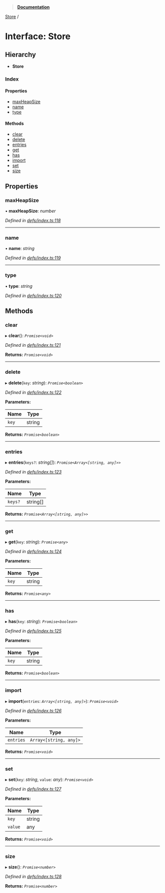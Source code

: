 > **[Documentation](../README.md)**

[Store](store.md) /

# Interface: Store

## Hierarchy

* **Store**

### Index

#### Properties

* [maxHeapSize](store.md#maxheapsize)
* [name](store.md#name)
* [type](store.md#type)

#### Methods

* [clear](store.md#clear)
* [delete](store.md#delete)
* [entries](store.md#entries)
* [get](store.md#get)
* [has](store.md#has)
* [import](store.md#import)
* [set](store.md#set)
* [size](store.md#size)

## Properties

###  maxHeapSize

• **maxHeapSize**: *number*

*Defined in [defs/index.ts:118](https://github.com/badbatch/cachemap/blob/f0089aa/packages/core/src/defs/index.ts#L118)*

___

###  name

• **name**: *string*

*Defined in [defs/index.ts:119](https://github.com/badbatch/cachemap/blob/f0089aa/packages/core/src/defs/index.ts#L119)*

___

###  type

• **type**: *string*

*Defined in [defs/index.ts:120](https://github.com/badbatch/cachemap/blob/f0089aa/packages/core/src/defs/index.ts#L120)*

## Methods

###  clear

▸ **clear**(): *`Promise<void>`*

*Defined in [defs/index.ts:121](https://github.com/badbatch/cachemap/blob/f0089aa/packages/core/src/defs/index.ts#L121)*

**Returns:** *`Promise<void>`*

___

###  delete

▸ **delete**(`key`: *string*): *`Promise<boolean>`*

*Defined in [defs/index.ts:122](https://github.com/badbatch/cachemap/blob/f0089aa/packages/core/src/defs/index.ts#L122)*

**Parameters:**

Name | Type |
------ | ------ |
`key` | string |

**Returns:** *`Promise<boolean>`*

___

###  entries

▸ **entries**(`keys?`: *string[]*): *`Promise<Array<[string, any]>>`*

*Defined in [defs/index.ts:123](https://github.com/badbatch/cachemap/blob/f0089aa/packages/core/src/defs/index.ts#L123)*

**Parameters:**

Name | Type |
------ | ------ |
`keys?` | string[] |

**Returns:** *`Promise<Array<[string, any]>>`*

___

###  get

▸ **get**(`key`: *string*): *`Promise<any>`*

*Defined in [defs/index.ts:124](https://github.com/badbatch/cachemap/blob/f0089aa/packages/core/src/defs/index.ts#L124)*

**Parameters:**

Name | Type |
------ | ------ |
`key` | string |

**Returns:** *`Promise<any>`*

___

###  has

▸ **has**(`key`: *string*): *`Promise<boolean>`*

*Defined in [defs/index.ts:125](https://github.com/badbatch/cachemap/blob/f0089aa/packages/core/src/defs/index.ts#L125)*

**Parameters:**

Name | Type |
------ | ------ |
`key` | string |

**Returns:** *`Promise<boolean>`*

___

###  import

▸ **import**(`entries`: *`Array<[string, any]>`*): *`Promise<void>`*

*Defined in [defs/index.ts:126](https://github.com/badbatch/cachemap/blob/f0089aa/packages/core/src/defs/index.ts#L126)*

**Parameters:**

Name | Type |
------ | ------ |
`entries` | `Array<[string, any]>` |

**Returns:** *`Promise<void>`*

___

###  set

▸ **set**(`key`: *string*, `value`: *any*): *`Promise<void>`*

*Defined in [defs/index.ts:127](https://github.com/badbatch/cachemap/blob/f0089aa/packages/core/src/defs/index.ts#L127)*

**Parameters:**

Name | Type |
------ | ------ |
`key` | string |
`value` | any |

**Returns:** *`Promise<void>`*

___

###  size

▸ **size**(): *`Promise<number>`*

*Defined in [defs/index.ts:128](https://github.com/badbatch/cachemap/blob/f0089aa/packages/core/src/defs/index.ts#L128)*

**Returns:** *`Promise<number>`*